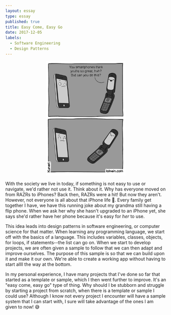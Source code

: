 ```yaml
---
layout: essay
type: essay
published: true
title: Easy Come, Easy Go
date: 2017-12-05
labels:
  - Software Engineering
  - Design Patterns
---
```


<center><img class="ui medium left floated image" src="../images/smartphone-vs-flip.gif" width="250px"></center>

With the society we live in today, if something is not easy to use or navigate, we'd rather not use it. Think about it. Why has everyone moved on from RAZRs to iPhones? Back then, RAZRs were a hit! But now they aren't. However, not everyone is all about that iPhone life 📱. Every family get together I have, we have this running joke about my grandma still having a flip phone. When we ask her why she hasn't upgraded to an iPhone yet, she says she'd rather have her phone because it's easy for *her* to use.

This idea leads into design patterns in software engineering, or computer science for that matter. When learning any programming language, we start off with the basics of a language. This includes variables, classes, objects, for loops, if statements--the list can go on. When we start to develop projects, we are often given a sample to follow that we can then adapt and improve ourselves. The purpose of this sample is so that we can build upon it and make it our own. We're able to create a working app without having to start allll the way at the bottom.

In my personal experience, I have many projects that I've done so far that started as a template or sample, which I then went further to improve. It's an "easy come, easy go" type of thing. Why should I be stubborn and struggle by starting a project from scratch, when there is a template or sample I could use? Although I know not every project I encounter will have a sample system that I can start with, I sure will take advantage of the ones I am given to now! 😅
